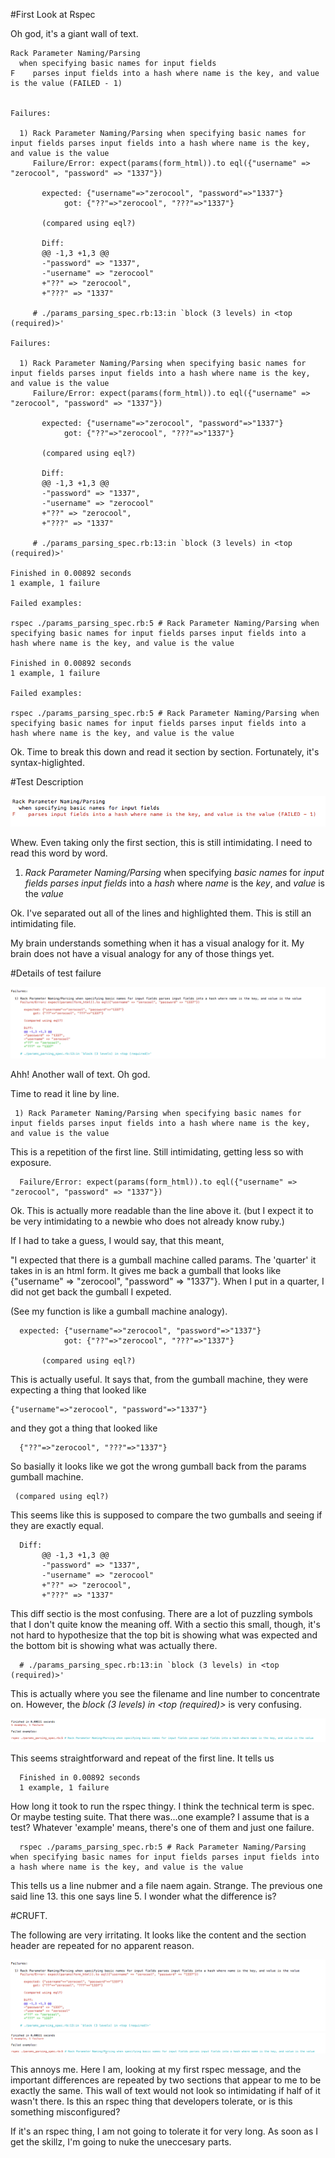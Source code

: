 #First Look at Rspec

Oh god, it's a giant wall of text. 

```
Rack Parameter Naming/Parsing
  when specifying basic names for input fields
F    parses input fields into a hash where name is the key, and value is the value (FAILED - 1)


Failures:

  1) Rack Parameter Naming/Parsing when specifying basic names for input fields parses input fields into a hash where name is the key, and value is the value
     Failure/Error: expect(params(form_html)).to eql({"username" => "zerocool", "password" => "1337"})
       
       expected: {"username"=>"zerocool", "password"=>"1337"}
            got: {"??"=>"zerocool", "???"=>"1337"}
       
       (compared using eql?)
       
       Diff:
       @@ -1,3 +1,3 @@
       -"password" => "1337",
       -"username" => "zerocool"
       +"??" => "zerocool",
       +"???" => "1337"
       
     # ./params_parsing_spec.rb:13:in `block (3 levels) in <top (required)>'

Failures:

  1) Rack Parameter Naming/Parsing when specifying basic names for input fields parses input fields into a hash where name is the key, and value is the value
     Failure/Error: expect(params(form_html)).to eql({"username" => "zerocool", "password" => "1337"})
       
       expected: {"username"=>"zerocool", "password"=>"1337"}
            got: {"??"=>"zerocool", "???"=>"1337"}
       
       (compared using eql?)
       
       Diff:
       @@ -1,3 +1,3 @@
       -"password" => "1337",
       -"username" => "zerocool"
       +"??" => "zerocool",
       +"???" => "1337"
       
     # ./params_parsing_spec.rb:13:in `block (3 levels) in <top (required)>'

Finished in 0.00892 seconds
1 example, 1 failure

Failed examples:

rspec ./params_parsing_spec.rb:5 # Rack Parameter Naming/Parsing when specifying basic names for input fields parses input fields into a hash where name is the key, and value is the value

Finished in 0.00892 seconds
1 example, 1 failure

Failed examples:

rspec ./params_parsing_spec.rb:5 # Rack Parameter Naming/Parsing when specifying basic names for input fields parses input fields into a hash where name is the key, and value is the value
```

Ok.  Time to break this down and read it section by section.  Fortunately, it's syntax-higlighted. 


#Test Description


![](first_failed_rspec_test.png)


Whew.  Even taking only the first section, this is still intimidating.  I need to read this word by word. 

  1) _Rack Parameter Naming/Parsing_ when specifying _basic names_ for _input fields_ _parses_ _input fields_ into a _hash_ where _name_ is the _key_, and _value_ is the _value_

Ok. I've separated out all of the lines and highlighted them.  This is still an intimidating file. 

My brain understands something when it has a visual analogy for it.  My brain does not have a visual analogy for any of those things yet. 

#Details of test failure 

![](detailed_test_failure_code.png)

Ahh! Another wall of text.  Oh god.

Time to read it line by line. 

```
 1) Rack Parameter Naming/Parsing when specifying basic names for input fields parses input fields into a hash where name is the key, and value is the value
```

This is a repetition of the first line. Still intimidating, getting less so with exposure. 


```
  Failure/Error: expect(params(form_html)).to eql({"username" => "zerocool", "password" => "1337"})
```

Ok.  This is actually more readable than the line above it. (but I expect it to be very intimidating to a newbie who does not already know ruby.)

If I had to take a guess, I would say, that this meant, 

"I expected that there is a gumball machine called params.  The 'quarter' it takes in is an html form.  It gives me back a gumball that looks like {"username" => "zerocool", "password" => "1337"}.  When I put in a quarter, I did not get back the gumball I expeted. 

(See my function is like a gumball machine analogy).

```
  expected: {"username"=>"zerocool", "password"=>"1337"}
            got: {"??"=>"zerocool", "???"=>"1337"}
       
       (compared using eql?)
``` 

This is actually useful.  It says that, from the gumball machine, they were expecting a thing that looked like 

```
{"username"=>"zerocool", "password"=>"1337"}
```

and they got a thing that looked like

```
  {"??"=>"zerocool", "???"=>"1337"} 
```

So basially it looks like we got the wrong gumball back from the params gumball machine.


```
 (compared using eql?)
```

This seems like this is supposed to compare the two gumballs and seeing if they are exactly equal.



```
  Diff:
       @@ -1,3 +1,3 @@
       -"password" => "1337",
       -"username" => "zerocool"
       +"??" => "zerocool",
       +"???" => "1337"
```

This diff sectio is the most confusing.  There are a lot of puzzling symbols that I don't quite know the meaning off.  With a sectio this small, though, it's not hard to hypothesize that the top bit is showing what was expected and the bottom bit is showing what was actually there. 

```
  # ./params_parsing_spec.rb:13:in `block (3 levels) in <top (required)>'
```
This is actually where you see the filename and line number to concentrate on.  However, the _block (3 levels) in <top (required)>_ is very confusing. 


![](first_test_summary.png)

This seems straightforward and repeat of the first line. It tells us

```
  Finished in 0.00892 seconds
  1 example, 1 failure 
```

How long it took to run the rspec thingy. I think the technical term is spec. Or maybe testing suite.
That there was...one example? I assume that is a test? Whatever 'example' means, there's one of them and just one failure. 

```
  rspec ./params_parsing_spec.rb:5 # Rack Parameter Naming/Parsing when specifying basic names for input fields parses input fields into a hash where name is the key, and value is the value
```

This tells us a line nubmer and a file naem again.  Strange.  The previous one said line 13. this one says line 5.  I wonder what the difference is?


#CRUFT. 

The following are very irritating. It looks like the content and the section header are repeated for no apparent reason. 

![](cruft.png)
![](more_cruft.png)

This annoys me.  Here I am, looking at my first rspec message, and the important differences are repeated by two sections that appear to me to be exactly the same. This wall of text would not look  so intimidating if half of it wasn't there.  Is this an rspec thing that developers tolerate, or is this something misconfigured?

If it's an rspec thing, I am not going to tolerate it for very long. As soon as I get the skillz, I'm going to nuke the uneccesary parts. 
